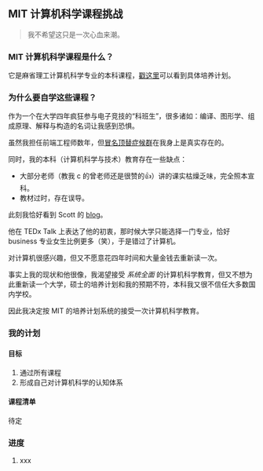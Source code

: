 ## MIT 计算机科学课程挑战

> 我不希望这只是一次心血来潮。

### MIT 计算机科学课程是什么？

它是麻省理工计算机科学专业的本科课程，[戳这里](http://catalog.mit.edu/degree-charts/computer-science-engineering-course-6-3/)可以看到具体培养计划。

### 为什么要自学这些课程？

作为一个在大学四年疯狂参与电子竞技的“科班生”，很多诸如：编译、图形学、组成原理、解释与构造的名词让我感到恐惧。

虽然我担任前端工程师数年，但[冒名顶替症候群](https://zh.wikipedia.org/wiki/%E5%86%92%E5%90%8D%E9%A0%82%E6%9B%BF%E7%97%87%E5%80%99%E7%BE%A4)在我身上是真实存在的。

同时，我的本科（计算机科学与技术）教育存在一些缺点：

- 大部分老师（教我 c 的曾老师还是很赞的👍）讲的课实枯燥乏味，完全照本宣科。
- 教材过时，存在误导。

此刻我恰好看到 Scott 的 [blog](https://www.scotthyoung.com/blog/myprojects/mit-challenge-2/)。

他在 TEDx Talk 上表达了他的初衷，那时候大学只能选择一门专业，恰好 business 专业女生比例更多（笑），于是错过了计算机。

对计算机很感兴趣，但又不愿意花四年时间和大量金钱去重新读一次。

事实上我的现状和他很像，我渴望接受 *系统全面* 的计算机科学教育，但又不想为此重新读一个大学，硕士的培养计划和我的预期不符，本科我又很不信任大多数国内学校。

因此我决定按 MIT 的培养计划系统的接受一次计算机科学教育。

### 我的计划

#### 目标

1. 通过所有课程
2. 形成自己对计算机科学的认知体系

#### 课程清单

待定

### 进度

1. xxx


